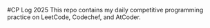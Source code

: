 #CP Log 2025
This repo contains my daily competitive programming practice on LeetCode, Codechef, and AtCoder.
